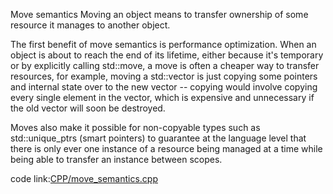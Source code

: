 Move semantics
Moving an object means to transfer ownership of some resource it manages to another object.

The first benefit of move semantics is performance optimization. When an object is about to reach the end of its lifetime, either because it's temporary or by explicitly calling std::move, a move is often a cheaper way to transfer resources, for example, moving a std::vector is just copying some pointers and internal state over to the new vector -- copying would involve copying every single element in the vector, which is expensive and unnecessary if the old vector will soon be destroyed.

Moves also make it possible for non-copyable types such as std::unique_ptrs (smart pointers) to guarantee at the language level that there is only ever one instance of a resource being managed at a time while being able to transfer an instance between scopes.

code link:[CPP/move_semantics.cpp](https://github.com/digambarpatil1/dev-experiments/blob/main/CPP/move_semantics.cpp)
